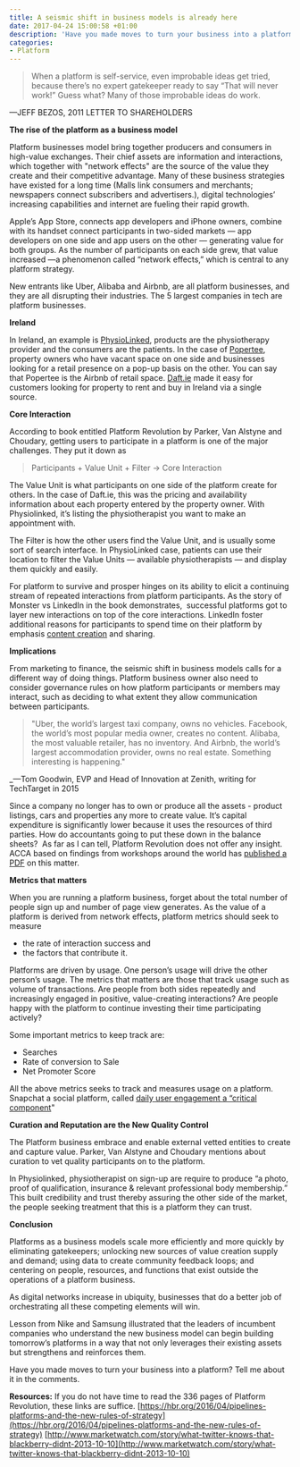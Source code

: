 ```yaml
---
title: A seismic shift in business models is already here
date: 2017-04-24 15:00:58 +01:00
description: 'Have you made moves to turn your business into a platform? '
categories:
- Platform
---
```


<blockquote>When a platform is self-service, even improbable ideas get tried, because there’s no expert gatekeeper ready to say “That will never work!” Guess what? Many of those improbable ideas do work.</blockquote>

—JEFF BEZOS, 2011 LETTER TO SHAREHOLDERS


**The rise of the platform as a business model**

Platform businesses model bring together producers and consumers in high-value exchanges. Their chief assets are information and interactions, which together with "network effects" are the source of the value they create and their competitive advantage. Many of these business strategies have existed for a long time (Malls link consumers and merchants; newspapers connect subscribers and advertisers.), digital technologies’ increasing capabilities and internet are fueling their rapid growth.

Apple’s App Store, connects app developers and iPhone owners, combine with its handset connect participants in two-sided markets — app developers on one side and app users on the other — generating value for both groups. As the number of participants on each side grew, that value increased —a phenomenon called “network effects,” which is central to any platform strategy.


New entrants like Uber, Alibaba and Airbnb, are all platform businesses, and they are all disrupting their industries. The 5 largest companies in tech are platform businesses.

**Ireland**

In Ireland, an example is [PhysioLinked](https://www.physiolinked.com), products are the physiotherapy provider and the consumers are the patients. In the case of [Popertee](https://popertee.com/), property owners who have vacant space on one side and businesses looking for a retail presence on a pop-up basis on the other. You can say that Popertee is the Airbnb of retail space. [Daft.ie](http://daft.ie) made it easy for customers looking for property to rent and buy in Ireland via a single source.

**Core Interaction**

According to book entitled Platform Revolution by Parker, Van Alstyne and Choudary, getting users to participate in a platform is one of the major challenges. They put it down as


<blockquote>Participants + Value Unit + Filter → Core Interaction</blockquote>


The Value Unit is what participants on one side of the platform create for others. In the case of Daft.ie, this was the pricing and availability information about each property entered by the property owner. With Physiolinked, it’s listing the physiotherapist you want to make an appointment with.

The Filter is how the other users find the Value Unit, and is usually some sort of search interface. In PhysioLinked case, patients can use their location to filter the Value Units — available physiotherapists — and display them quickly and easily.




For platform to survive and prosper hinges on its ability to elicit a continuing stream of repeated interactions from platform participants. As the story of Monster vs LinkedIn in the book demonstrates,  successful platforms got to layer new interactions on top of the core interactions. LinkedIn foster additional reasons for participants to spend time on their platform by emphasis [content creation](https://www.linkedin.com/post/new) and sharing.




**Implications**

From marketing to finance, the seismic shift in business models calls for a different way of doing things. Platform business owner also need to consider governance rules on how platform participants or members may interact, such as deciding to what extent they allow communication between participants.




<blockquote>"Uber, the world’s largest taxi company, owns no vehicles. Facebook, the world’s most popular media owner, creates no content. Alibaba, the most valuable retailer, has no inventory. And Airbnb, the world’s largest accommodation provider, owns no real estate. Something interesting is happening." </blockquote>

_—Tom Goodwin, EVP and Head of Innovation at Zenith, writing for TechTarget in 2015



Since a company no longer has to own or produce all the assets - product listings, cars and properties any more to create value. It’s capital expenditure is significantly lower because it uses the resources of third parties. How do accountants going to put these down in the balance sheets?  As far as I can tell, Platform Revolution does not offer any insight. ACCA based on findings from workshops around the world has [published a PDF](http://www.accaglobal.com/content/dam/ACCA_Global/Technical/Future/pi-emerging-business-models-FINAL-26-01-2017.pdf) on this matter.

**Metrics that matters**

When you are running a platform business, forget about the total number of people sign up and number of page view generates. As the value of a platform is derived from network effects, platform metrics should seek to measure
 	
  * the rate of interaction success and  	
  * the factors that contribute it.

Platforms are driven by usage. One person’s usage will drive the other person’s usage. The metrics that matters are those that track usage such as volume of transactions. Are people from both sides repeatedly and increasingly engaged in positive, value-creating interactions? Are people happy with the platform to continue investing their time participating actively?

Some important metrics to keep track are:
- Searches
- Rate of conversion to Sale
- Net Promoter Score

All the above metrics seeks to track and measures usage on a platform. Snapchat a social platform, called [daily user engagement a “critical component](http://uk.businessinsider.com/instagram-stories-reaches-200-million-daily-users-puts-pressure-on-snapchat-2017-4)"

**Curation and Reputation are the New Quality Control**

The Platform business embrace and enable external vetted entities to create and capture value. Parker, Van Alstyne and Choudary mentions about curation to vet quality participants on to the platform.

In Physiolinked, physiotherapist on sign-up are require to produce “a photo, proof of qualification, insurance & relevant professional body membership.” This built credibility and trust thereby assuring the other side of the market, the people seeking treatment that this is a platform they can trust.

**Conclusion**

Platforms as a business models scale more efficiently and more quickly by eliminating gatekeepers; unlocking new sources of value creation supply and demand; using data to create community feedback loops; and centering on people, resources, and functions that exist outside the operations of a platform business.

As digital networks increase in ubiquity, businesses that do a better job of orchestrating all these competing elements will win.

Lesson from Nike and Samsung illustrated that the leaders of incumbent companies who understand the new business model can begin building tomorrow’s platforms in a way that not only leverages their existing assets but strengthens and reinforces them.

Have you made moves to turn your business into a platform? Tell me about it in the comments.

**Resources:**
If you do not have time to read the 336 pages of Platform Revolution, these links are suffice.
[https://hbr.org/2016/04/pipelines-platforms-and-the-new-rules-of-strategy](https://hbr.org/2016/04/pipelines-platforms-and-the-new-rules-of-strategy)
[http://www.marketwatch.com/story/what-twitter-knows-that-blackberry-didnt-2013-10-10](http://www.marketwatch.com/story/what-twitter-knows-that-blackberry-didnt-2013-10-10)





